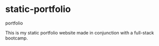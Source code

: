 # static-portfolio
portfolio

This is my static portfolio website made in conjunction with a full-stack bootcamp.
